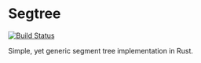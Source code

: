 # Segtree

[![Build Status](https://travis-ci.org/oneturkmen/segtree.svg?branch=master)](https://travis-ci.org/oneturkmen/segtree)

Simple, yet generic segment tree implementation in Rust.
